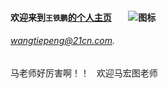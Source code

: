 #### 欢迎来到`王铁鹏`[的个人主页]()        ![图标](https://avatars3.githubusercontent.com/u/8352496?v=3&s=460 "图标")

###### [wangtiepeng@21cn.com]( wangtiepeng@21cn.com ). 


   马老师好厉害啊！！
   欢迎马宏图老师
